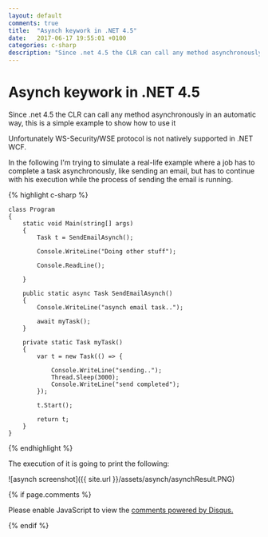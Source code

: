 ```yaml
---
layout: default
comments: true
title:  "Asynch keywork in .NET 4.5"
date:   2017-06-17 19:55:01 +0100
categories: c-sharp
description: "Since .net 4.5 the CLR can call any method asynchronously in an automatic way"
---
```

# [](#header-1) Asynch keywork in .NET 4.5

Since .net 4.5 the CLR can call any method asynchronously in an automatic way, this is a simple example to show how to use it 

Unfortunately WS-Security/WSE protocol is not natively supported in .NET WCF.

In the following I'm trying to simulate a real-life example where a job has to complete a task asynchronously, like sending an email, but has to continue with his execution while the process of sending the email is running. 

{% highlight c-sharp %}

    class Program
    {
        static void Main(string[] args)
        {
            Task t = SendEmailAsynch();

            Console.WriteLine("Doing other stuff");

            Console.ReadLine();

        }

        public static async Task SendEmailAsynch()
        {
            Console.WriteLine("asynch email task..");

            await myTask();
        }

        private static Task myTask()
        {
            var t = new Task(() => {

                Console.WriteLine("sending..");
                Thread.Sleep(3000);
                Console.WriteLine("send completed");
            });

            t.Start();

            return t;
        }
    }

{% endhighlight %}

The execution of it is going to print the following:

![asynch screenshot]({{ site.url }}/assets/asynch/asynchResult.PNG)

{% if page.comments %}

<div id="disqus_thread"></div>
<script>

/**
*  RECOMMENDED CONFIGURATION VARIABLES: EDIT AND UNCOMMENT THE SECTION BELOW TO INSERT DYNAMIC VALUES FROM YOUR PLATFORM OR CMS.
*  LEARN WHY DEFINING THESE VARIABLES IS IMPORTANT: https://disqus.com/admin/universalcode/#configuration-variables*/

var disqus_config = function () {
this.page.url = 'https://maciti.github.io/c-sharp/2017/06/17/asynch-keyword-net-45.html';  // Replace PAGE_URL with your page's canonical URL variable
this.page.identifier = '2017-06-17-asynch-keyword-net-45'; // Replace PAGE_IDENTIFIER with your page's unique identifier variable
};

(function() { // DON'T EDIT BELOW THIS LINE
var d = document, s = d.createElement('script');
s.src = 'https://maciti-github-io.disqus.com/embed.js';
s.setAttribute('data-timestamp', +new Date());
(d.head || d.body).appendChild(s);
})();
</script>
<noscript>Please enable JavaScript to view the <a href="https://disqus.com/?ref_noscript">comments powered by Disqus.</a></noscript>
  
{% endif %}

